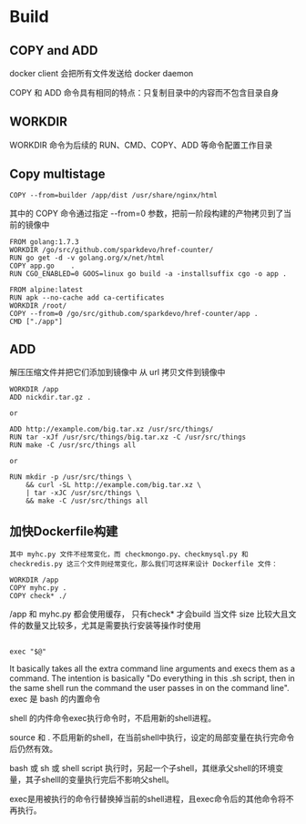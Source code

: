 # Build
## COPY and ADD
docker client 会把所有文件发送给 docker daemon

COPY 和 ADD 命令具有相同的特点：只复制目录中的内容而不包含目录自身

## WORKDIR
WORKDIR 命令为后续的 RUN、CMD、COPY、ADD 等命令配置工作目录


## Copy multistage
```
COPY --from=builder /app/dist /usr/share/nginx/html
```
其中的 COPY 命令通过指定 --from=0 参数，把前一阶段构建的产物拷贝到了当前的镜像中
```
FROM golang:1.7.3
WORKDIR /go/src/github.com/sparkdevo/href-counter/
RUN go get -d -v golang.org/x/net/html
COPY app.go    .
RUN CGO_ENABLED=0 GOOS=linux go build -a -installsuffix cgo -o app .

FROM alpine:latest
RUN apk --no-cache add ca-certificates
WORKDIR /root/
COPY --from=0 /go/src/github.com/sparkdevo/href-counter/app .
CMD ["./app"]
```

## ADD
解压压缩文件并把它们添加到镜像中
从 url 拷贝文件到镜像中

```
WORKDIR /app
ADD nickdir.tar.gz .

or

ADD http://example.com/big.tar.xz /usr/src/things/
RUN tar -xJf /usr/src/things/big.tar.xz -C /usr/src/things
RUN make -C /usr/src/things all

or

RUN mkdir -p /usr/src/things \
    && curl -SL http://example.com/big.tar.xz \
    | tar -xJC /usr/src/things \
    && make -C /usr/src/things all
```

## 加快Dockerfile构建
```
其中 myhc.py 文件不经常变化，而 checkmongo.py、checkmysql.py 和 checkredis.py 这三个文件则经常变化，那么我们可这样来设计 Dockerfile 文件：

WORKDIR /app
COPY myhc.py .
COPY check* ./
```
/app 和 myhc.py 都会使用缓存， 只有check* 才会build
当文件 size 比较大且文件的数量又比较多，尤其是需要执行安装等操作时使用

##
```
exec "$@"
```
It basically takes all the extra command line arguments and execs them as a command. The intention is basically "Do everything in this .sh script, then in the same shell run the command the user passes in on the command line".
exec 是 bash 的内置命令

shell 的内件命令exec执行命令时，不启用新的shell进程。

source 和 . 不启用新的shell，在当前shell中执行，设定的局部变量在执行完命令后仍然有效。

bash 或 sh 或 shell script 执行时，另起一个子shell，其继承父shell的环境变量，其子shelll的变量执行完后不影响父shell。

exec是用被执行的命令行替换掉当前的shell进程，且exec命令后的其他命令将不再执行。
